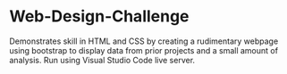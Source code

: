 # Web-Design-Challenge

Demonstrates skill in HTML and CSS by creating a rudimentary webpage using bootstrap to display data from prior projects and a small amount of analysis. Run using Visual Studio Code live server.
